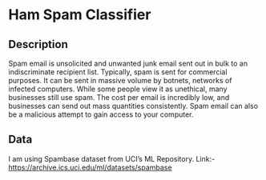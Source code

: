 
# Ham Spam Classifier



## Description

Spam email is unsolicited and unwanted junk email sent out in bulk to an indiscriminate recipient list. Typically, spam is sent for commercial purposes. It can be sent in massive volume by botnets, networks of infected computers. While some people view it as unethical, many businesses still use spam. The cost per email is incredibly low, and businesses can send out mass quantities consistently. Spam email can also be a malicious attempt to gain access to your computer. 




## Data

I am using Spambase dataset from UCI’s ML Repository.
Link:- https://archive.ics.uci.edu/ml/datasets/spambase
